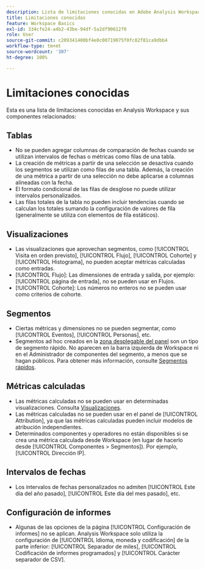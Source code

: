 ```yaml
---
description: Lista de limitaciones conocidas en Adobe Analysis Workspace y componentes relacionados
title: Limitaciones conocidas
feature: Workspace Basics
exl-id: 334cfe24-a4b2-43be-94df-5a2df90612f0
role: User
source-git-commit: c209341400bf4e0c00719075f0fc82f81ca9dbb4
workflow-type: tm+mt
source-wordcount: '307'
ht-degree: 100%

---
```


# Limitaciones conocidas

Esta es una lista de limitaciones conocidas en Analysis Workspace y sus componentes relacionados:

## Tablas

* No se pueden agregar columnas de comparación de fechas cuando se utilizan intervalos de fechas o métricas como filas de una tabla.
* La creación de métricas a partir de una selección se desactiva cuando los segmentos se utilizan como filas de una tabla. Además, la creación de una métrica a partir de una selección no debe aplicarse a columnas alineadas con la fecha.
* El formato condicional de las filas de desglose no puede utilizar intervalos personalizados.
* Las filas totales de la tabla no pueden incluir tendencias cuando se calculan los totales sumando la configuración de valores de fila (generalmente se utiliza con elementos de fila estáticos).

## Visualizaciones

* Las visualizaciones que aprovechan segmentos, como [!UICONTROL Visita en orden previsto], [!UICONTROL Flujo], [!UICONTROL Cohorte] y [!UICONTROL Histograma], no pueden aceptar métricas calculadas como entradas.
* [!UICONTROL Flujo]: Las dimensiones de entrada y salida, por ejemplo: [!UICONTROL página de entrada], no se pueden usar en Flujos.
* [!UICONTROL Cohorte]: Los números no enteros no se pueden usar como criterios de cohorte.

## Segmentos

* Ciertas métricas y dimensiones no se pueden segmentar, como [!UICONTROL Eventos], [!UICONTROL Personas], etc.
* Segmentos ad hoc creados en la [zona desplegable del panel](/help/analysis-workspace/c-panels/panels.md) son un tipo de segmento rápido. No aparecen en la barra izquierda de Workspace ni en el Administrador de componentes del segmento, a menos que se hagan públicos. Para obtener más información, consulte [Segmentos rápidos](/help/components/segments/seg-quick.md).

## Métricas calculadas 

* Las métricas calculadas no se pueden usar en determinadas visualizaciones. Consulta [Visualizaciones](#visualizations).
* Las métricas calculadas no se pueden usar en el panel de [!UICONTROL Attribution], ya que las métricas calculadas pueden incluir modelos de atribución independientes.
* Determinados componentes y operadores no están disponibles si se crea una métrica calculada desde Workspace (en lugar de hacerlo desde [!UICONTROL Componentes > Segmentos]). Por ejemplo, [!UICONTROL Dirección IP].

## Intervalos de fechas

* Los intervalos de fechas personalizados no admiten [!UICONTROL Este día del año pasado], [!UICONTROL Este día del mes pasado], etc.


## Configuración de informes

* Algunas de las opciones de la página [!UICONTROL Configuración de informes] no se aplican. Analysis Workspace solo utiliza la configuración de [!UICONTROL Idioma, moneda y codificación] de la parte inferior: [!UICONTROL Separador de miles], [!UICONTROL Codificación de informes programados] y [!UICONTROL Carácter separador de CSV].

